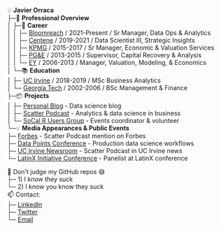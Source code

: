 💡 <b>Javier Orraca</b>  
├─🚀 <b>Professional Overview</b>  
│ ├─💼 <b>Career</b>  
│ │ ├─ <a href="https://www.bloomreach.com/">Bloomreach</a> / 2021-Present / Sr Manager, Data Ops & Analytics  
│ │ ├─ <a href="https://www.centene.com/">Centene</a> / 2019-2021 / Data Scientist III, Strategic Insights  
│ │ ├─ <a href="https://www.kpmg.us/">KPMG</a> / 2015-2017 / Sr Manager, Economic & Valuation Services  
│ │ ├─ <a href="https://www.pgecorp.com/">PG&E</a> / 2013-2015 / Supervisor, Capital Recovery & Analysis  
│ │ └─ <a href="https://www.ey.com/">EY</a> / 2006-2013 / Manager, Valuation, Modeling, & Economics  
│ └─📚 <b>Education</b>  
│   ├─ <a href="https://uci.edu/">UC Irvine</a> / 2018-2019 / MSc Business Analytics  
│   └─ <a href="https://www.gatech.edu/">Georgia Tech</a> / 2002-2006 / BSc Management & Finance  
├─📦 <b>Projects</b>  
│ ├─ <a href="https://www.javierorraca.com/">Personal Blog</a> - Data science blog  
│ ├─ <a href="https://soundcloud.com/scatterpodcast">Scatter Podcast</a> - Analytics & data science in business  
│ └─ <a href="https://github.com/socalrug/">SoCal R Users Group</a> - Events coordinator & volunteer   
└─💡 <b>Media Appearances & Public Events</b>  
  ├─ <a href="https://forbes.com/sites/louiscolumbus/2019/04/14/how-to-get-your-data-scientist-career-started">Forbes</a> - Scatter Podcast mention on Forbes  
  ├─ <a href="https://datapoints.griddynamics.com/events/data-points-virtual-summit-healthcare-finance-06-09-2021/">Data Points Conference</a> - Production data science workflows   
  ├─ <a href="https://merage.uci.edu/news/2019/06/podcast-launched-by-merage-student-navigates-complex-field-of-data-analytics-and-science.html/">UC Irvine Newsroom</a> - Scatter Podcast in UC Irvine news   
  └─ <a href="https://merage.uci.edu/events/2021/10/2021-lxi-conference.html/">LatinX Initiative Conference</a> - Panelist at LatinX conference   

🔭 Don't judge my GitHub repos 😅   
├─ 1) I know they suck   
└─ 2) I know you know they suck   
📫 Contact:   
├─ [LinkedIn](https://www.linkedin.com/in/orraca/)   
├─ [Twitter](https://twitter.com/JavierOrraca)   
└─ [Email](mailto:orraca.javier@gmail.com)   
